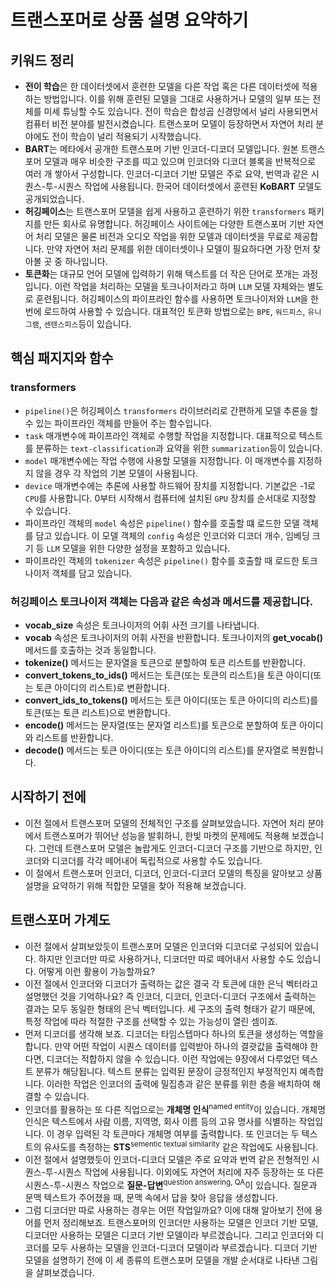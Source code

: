 # 트랜스포머로 상품 설명 요약하기

## 키워드 정리

- **전이 학습**은 한 데이터셋에서 훈련한 모델을 다른 작업 혹은 다른 데이터셋에 적용하는 방법입니다. 이를 위해 훈련된 모델을 그대로 사용하거나 모델의 일부 또는 전체를 미세 튜닝할 수도 있습니다. 전이 학습은 합성곱 신경망에서 널리 사용되면서 컴퓨터 비전 분야를 발전시켰습니다. 트랜스포머 모델이 등장하면서 자연어 처리 분야에도 전이 학습이 널리 적용되기 시작했습니다.
- **BART**는 메타에서 공개한 트랜스포머 기반 인코더-디코더 모델입니다. 원본 트랜스포머 모델과 매우 비슷한 구조를 띠고 있으며 인코더와 디코더 블록을 반복적으로 여러 개 쌓아서 구성합니다. 인코더-디코더 기반 모델은 주로 요약, 번역과 같은 시퀀스-투-시퀀스 작업에 사용됩니다. 한국어 데이터셋에서 훈련된 **KoBART** 모델도 공개되었습니다.
- **허깅페이스**는 트랜스포머 모델을 쉽게 사용하고 훈련하기 위한 `transformers` 패키지를 만든 회사로 유명합니다. 허깅페이스 사이트에는 다양한 트랜스포머 기반 자연어 처리 모델은 물론 비전과 오디오 작업을 위한 모델과 데이터셋을 무료로 제공합니다. 만약 자연어 처리 문제를 위한 데이터셋이나 모델이 필요하다면 가장 먼저 찾아볼 곳 중 하나입니다.
- **토큰화**는 대규모 언어 모델에 입력하기 위해 텍스트를 더 작은 단어로 쪼개는 과정입니다. 이런 작업을 처리하는 모델을 토크나이저라고 하며 `LLM` 모델 자체와는 별도로 훈련됩니다. 허깅페이스의 파이프라인 함수를 사용하면 토크나이저와 `LLM`을 한 번에 로드하여 사용할 수 있습니다. 대표적인 토큰화 방법으로는 `BPE`, `워드피스`, `유니그램`, `센텐스피스`등이 있습니다.

## 핵심 패지지와 함수

### transformers
- `pipeline()`은 허깅페이스 `transformers` 라이브러리로 간편하게 모델 추론을 할 수 있는 파이프라인 객체를 만들어 주는 함수입니다. 
- `task` 매개변수에 파이프라인 객체로 수행할 작업을 지정합니다. 대표적으로 텍스트를 분류하는 `text-classification`과 요약을 위한 `summarization`등이 있습니다.
- `model` 매개변수에는 작업 수행에 사용할 모델을 지정합니다. 이 매개변수를 지정하지 않을 경우 각 작업의 기본 모델이 사용됩니다.
- `device` 매개변수에는 추론에 사용할 하드웨어 장치를 지정합니다. 기본값은 -1로 `CPU`를 사용합니다. 0부터 시작해서 컴퓨터에 설치된 `GPU` 장치를 순서대로 지정할 수 있습니다.
- 파이프라인 객체의 `model` 속성은 `pipeline()` 함수를 호출할 떄 로드한 모델 객체를 담고 있습니다. 이 모델 객체의 `config` 속성은 인코더와 디코더 개수, 임베딩 크기 등 `LLM` 모델을 위한 다양한 설정을 포함하고 있습니다. 
- 파이프라인 객체의 `tokenizer` 속성은 `pipeline()` 함수를 호출할 때 로드한 토크나이저 객체를 담고 있습니다.

### 허깅페이스 토크나이저 객체는 다음과 같은 속성과 메서드를 제공합니다.
- **vocab_size** 속성은 토크나이저의 어휘 사전 크기를 나타냅니다.
- **vocab** 속성은 토크나이저의 어휘 사전을 반환합니다. 토크나이저의 **get_vocab()** 메서드를 호출하는 것과 동일합니다.
- **tokenize()** 메서드는 문자열을 토큰으로 분할하여 토큰 리스트를 반환합니다.
- **convert_tokens_to_ids()** 메서드는 토큰(또는 토큰의 리스트)을 토큰 아이디(또는 토큰 아이디의 리스트)로 변환합니다.
- **convert_ids_to_tokens()** 메서드는 토큰 아이디(또는 토큰 아이디의 리스트)를 토큰(또는 토큰 리스트)으로 변환합니다.
- **encode()** 메서드는 문자열(또는 문자열 리스트)를 토큰으로 분할하여 토큰 아이디와 리스트를 반환합니다.
- **decode()** 메서드는 토큰 아이디(또는 토큰 아이디의 리스트)를 문자열로 복원합니다.

## 시작하기 전에
- 이전 절에서 트랜스포머 모델의 전체적인 구조를 살펴보았습니다. 자연어 처리 분야에서 트랜스포머가 뛰어난 성능을 발휘하니, 한빛 마켓의 문제에도 적용해 보겠습니다. 그런데 트랜스포머 모델은 놀랍게도 인코더-디코더 구조를 기반으로 하지만, 인코더와 디코더를 각각 떼어내어 독립적으로 사용할 수도 있습니다.
- 이 절에서 트랜스포머 인코더, 디코더, 인코더-디코더 모델의 특징을 알아보고 상품 설명을 요약하기 위해 적합한 모델을 찾아 적용해 보겠습니다.

## 트랜스포머 가계도
- 이전 절에서 살펴보았듯이 트랜스포머 모델은 인코더와 디코더로 구성되어 있습니다. 하지만 인코더만 따로 사용하거나, 디코더만 따로 떼어내서 사용할 수도 있습니다. 어떻게 이런 활용이 가능할까요?
- 이전 절에서 인코더와 디코더가 출력하는 값은 결국 각 토큰에 대한 은닉 벡터라고 설명했던 것을 기억하나요? 즉 인코더, 디코더, 인코더-디코더 구조에서 출력하는 결과는 모두 동일한 형태의 은닉 벡터입니다. 세 구조의 출력 형태가 같기 때문에, 특정 작업에 따라 적절한 구조를 선택할 수 있는 가능성이 열린 셈이죠.
- 먼저 디코더를 생각해 보죠. 디코더는 타임스텝마다 하나의 토큰을 생성하는 역할을 합니다. 만약 어떤 작업이 시퀀스 데이터를 입력받아 하나의 결괏값을 출력해야 한다면, 디코더는 적합하지 않을 수 있습니다. 이런 작업에는 9장에서 다루었던 텍스트 분류가 해당됩니다. 텍스트 분류는 입력된 문장이 긍정적인지 부정적인지 예측합니다. 이러한 작업은 인코더의 출력에 밀집층과 같은 분류를 위한 층을 배치하여 해결할 수 있습니다.
- 인코더를 활용하는 또 다른 직업으로는 **개체명 인식**<sup>named entity</sup>이 있습니다. 개체명 인식은 텍스트에서 사람 이름, 지역명, 회사 이름 등의 고유 명사를 식별하는 작업입니다. 이 경우 입력된 각 토큰마다 개체명 여부를 출력합니다. 또 인코더는 두 텍스트의 유사도를 측정하는 **STS**<sup>sementic textual similarity</sup> 같은 작업에도 사용됩니다. 
- 이전 절에서 설명했듯이 인코더-디코더 모델은 주로 요약과 번역 같은 전형적인 시퀀스-투-시퀀스 작업에 사용됩니다. 이외에도 자연어 처리에 자주 등장하는 또 다른 시퀀스-투-시퀀스 작업으로 **질문-답변**<sup>question answering, QA</sup>이 있습니다. 질문과 문맥 텍스트가 주어졌을 때, 문맥 속에서 답을 찾아 응답을 생성합니다.
- 그럼 디코더만 따로 사용하는 경우는 어떤 작업일까요? 이에 대해 알아보기 전에 용어를 먼저 정리해보죠. 트랜스포머의 인코더만 사용하는 모델은 인코더 기반 모델, 디코더만 사용하는 모델은 디코더 기반 모델이라 부르겠습니다. 그리고 인코더와 디코더를 모두 사용하는 모델을 인코더-디코더 모델이라 부르겠습니다. 디코더 기반 모델을 설명하기 전에 이 세 종류의 트랜스포머 모델을 개발 순서대로 나타낸 그림을 살펴보겠습니다.